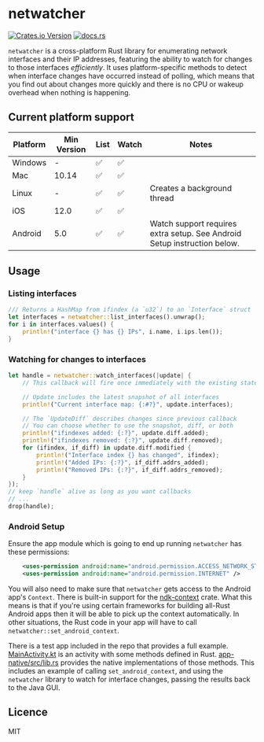# netwatcher

[![Crates.io Version](https://img.shields.io/crates/v/netwatcher)](https://crates.io/crates/netwatcher)
[![docs.rs](https://img.shields.io/docsrs/netwatcher)](https://docs.rs/netwatcher)

`netwatcher` is a cross-platform Rust library for enumerating network interfaces and their IP addresses, featuring the ability to watch for changes to those interfaces _efficiently_. It uses platform-specific methods to detect when interface changes have occurred instead of polling, which means that you find out about changes more quickly and there is no CPU or wakeup overhead when nothing is happening.

## Current platform support

| Platform | Min Version | List | Watch | Notes                                                                                 |
|----------|-------------|------|-------|---------------------------------------------------------------------------------------|
| Windows  | -           | ✅    | ✅     |                                                                                       |
| Mac      | 10.14       | ✅    | ✅     |                                                                                       |
| Linux    | -           | ✅    | ✅     | Creates a background thread                                                           |
| iOS      | 12.0        | ✅    | ✅     |                                                                                       |
| Android  | 5.0         | ✅    | ✅     | Watch support requires extra setup. See Android Setup instruction below.              |

## Usage

### Listing interfaces

```rust
/// Returns a HashMap from ifindex (a `u32`) to an `Interface` struct
let interfaces = netwatcher::list_interfaces().unwrap();
for i in interfaces.values() {
    println!("interface {} has {} IPs", i.name, i.ips.len());
}
```

### Watching for changes to interfaces

```rust
let handle = netwatcher::watch_interfaces(|update| {
    // This callback will fire once immediately with the existing state

    // Update includes the latest snapshot of all interfaces
    println!("Current interface map: {:#?}", update.interfaces);

    // The `UpdateDiff` describes changes since previous callback
    // You can choose whether to use the snapshot, diff, or both
    println!("ifindexes added: {:?}", update.diff.added);
    println!("ifindexes removed: {:?}", update.diff.removed);
    for (ifindex, if_diff) in update.diff.modified {
        println!("Interface index {} has changed", ifindex);
        println!("Added IPs: {:?}", if_diff.addrs_added);
        println!("Removed IPs: {:?}", if_diff.addrs_removed);
    }
});
// keep `handle` alive as long as you want callbacks
// ...
drop(handle);
```

### Android Setup

Ensure the app module which is going to end up running `netwatcher` has these permissions:

```xml
    <uses-permission android:name="android.permission.ACCESS_NETWORK_STATE" />
    <uses-permission android:name="android.permission.INTERNET" />
```

You will also need to make sure that `netwatcher` gets access to the Android app's `Context`. There is built-in support for the [ndk-context](https://crates.io/crates/ndk-context) crate. What this means is that if you're using certain frameworks for building all-Rust Android apps then it will be able to pick up the context automatically. In other situations, the Rust code in your app will have to call `netwatcher::set_android_context`.

There is a test app included in the repo that provides a full example. [MainActivity.kt](https://github.com/thombles/netwatcher/blob/main/android/app/src/main/java/net/octet_stream/netwatcher/netwatchertestapp/MainActivity.kt) is an activity with some methods defined in Rust. [app-native/src/lib.rs](https://github.com/thombles/netwatcher/blob/main/android/app-native/src/lib.rs) provides the native implementations of those methods. This includes an example of calling `set_android_context`, and using the `netwatcher` library to watch for interface changes, passing the results back to the Java GUI.

## Licence

MIT
